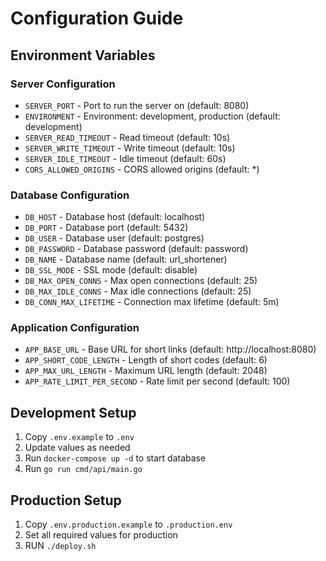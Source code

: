 # Configuration Guide

## Environment Variables

### Server Configuration
- `SERVER_PORT` - Port to run the server on (default: 8080)
- `ENVIRONMENT` - Environment: development, production (default: development)
- `SERVER_READ_TIMEOUT` - Read timeout (default: 10s)
- `SERVER_WRITE_TIMEOUT` - Write timeout (default: 10s)
- `SERVER_IDLE_TIMEOUT` - Idle timeout (default: 60s)
- `CORS_ALLOWED_ORIGINS` - CORS allowed origins (default: *)

### Database Configuration
- `DB_HOST` - Database host (default: localhost)
- `DB_PORT` - Database port (default: 5432)
- `DB_USER` - Database user (default: postgres)
- `DB_PASSWORD` - Database password (default: password)
- `DB_NAME` - Database name (default: url_shortener)
- `DB_SSL_MODE` - SSL mode (default: disable)
- `DB_MAX_OPEN_CONNS` - Max open connections (default: 25)
- `DB_MAX_IDLE_CONNS` - Max idle connections (default: 25)
- `DB_CONN_MAX_LIFETIME` - Connection max lifetime (default: 5m)

### Application Configuration
- `APP_BASE_URL` - Base URL for short links (default: http://localhost:8080)
- `APP_SHORT_CODE_LENGTH` - Length of short codes (default: 6)
- `APP_MAX_URL_LENGTH` - Maximum URL length (default: 2048)
- `APP_RATE_LIMIT_PER_SECOND` - Rate limit per second (default: 100)

## Development Setup
1. Copy `.env.example` to `.env`
2. Update values as needed
3. Run `docker-compose up -d` to start database
4. Run `go run cmd/api/main.go`

## Production Setup
1. Copy `.env.production.example` to `.production.env`
2. Set all required values for production
3. RUN `./deploy.sh`